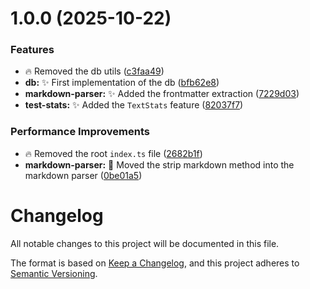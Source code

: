 # 1.0.0 (2025-10-22)


### Features

* :fire: Removed the db utils ([c3faa49](https://github.com/echoes-io/utils/commit/c3faa4962f73e7e3dc76eef41361936e2746ef8d))
* **db:** :sparkles: First implementation of the db ([bfb62e8](https://github.com/echoes-io/utils/commit/bfb62e855cf6c4fb71eb73f5b8ce0dca3b455653))
* **markdown-parser:** :sparkles: Added the frontmatter extraction ([7229d03](https://github.com/echoes-io/utils/commit/7229d0392e300d1e74f3f8692ac3a5c815084686))
* **test-stats:** :sparkles: Added the `TextStats` feature ([82037f7](https://github.com/echoes-io/utils/commit/82037f7e0c7d69e380a9cc72d1b763ffcf0eb558))


### Performance Improvements

* :fire: Removed the root `index.ts` file ([2682b1f](https://github.com/echoes-io/utils/commit/2682b1f04863b6a1ce33bef00dc76be600b07eab))
* **markdown-parser:** :truck: Moved the strip markdown method into the markdown parser ([0be01a5](https://github.com/echoes-io/utils/commit/0be01a58be632eb0aa4de428dff9527763bc54af))

# Changelog

All notable changes to this project will be documented in this file.

The format is based on [Keep a Changelog](https://keepachangelog.com/en/1.0.0/),
and this project adheres to [Semantic Versioning](https://semver.org/spec/v2.0.0.html).
